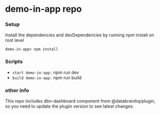 # demo-in-app repo

### Setup

Install the dependencies and devDependencies by running npm install on root level

```
demo-in-app> npm install
```

### Scripts

- `start demo-in-app:` npm run dev
- `build demo-in-app:` npm run build

### other info

This repo includes dbn-dashboard component from @databrainhq/plugin, so you need to update the plugin version to see latest changes.